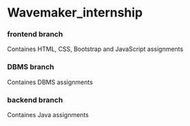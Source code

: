 # Wavemaker_internship

### frontend branch
Containes HTML, CSS, Bootstrap and JavaScript assignments

### DBMS branch
Containes DBMS assignments

### backend branch
Containes Java assignments
